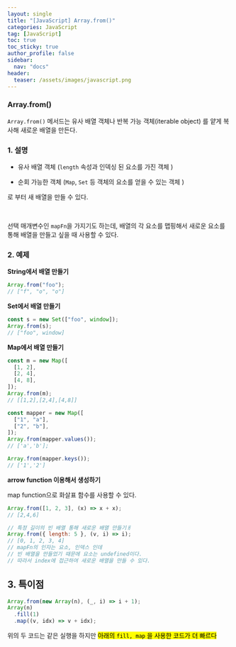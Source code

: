 ```yaml
---
layout: single
title: "[JavaScript] Array.from()"
categories: JavaScript
tag: [JavaScript]
toc: true
toc_sticky: true
author_profile: false
sidebar:
  nav: "docs"
header:
  teaser: /assets/images/javascript.png
---
```


### Array.from()

`Array.from()` 메서드는 유사 배열 객체나 반복 가능 객체(iterable object) 를 얕게 복사해 새로운 배열을 만든다.

### 1. 설명

- 유사 배열 객체 (`length` 속성과 인덱싱 된 요소를 가진 객체 )

- 순회 가능한 객체 (`Map`, `Set` 등 객체의 요소를 얻을 수 있는 객체 )

로 부터 새 배열을 만들 수 있다.

<br>

선택 매개변수인 `mapFn`을 가지기도 하는데, 배열의 각 요소를 맵핑해서 새로운 요소를 통해 배열을 만들고 싶을 때 사용할 수 있다.

### 2. 예제

**String에서 배열 만들기**

```js
Array.from("foo");
// ["f", "o", "o"]
```

**Set에서 배열 만들기**

```js
const s = new Set(["foo", window]);
Array.from(s);
// ["foo", window]
```

**Map에서 배열 만들기**

```js
const m = new Map([
  [1, 2],
  [2, 4],
  [4, 8],
]);
Array.from(m);
// [[1,2],[2,4],[4,8]]

const mapper = new Map([
  ["1", "a"],
  ["2", "b"],
]);
Array.from(mapper.values());
// ['a','b'];

Array.from(mapper.keys());
// ['1','2']
```

**arrow function 이용해서 생성하기**

map function으로 화살표 함수를 사용할 수 있다.

```js
Array.from([1, 2, 3], (x) => x + x);
// [2,4,6]

// 특정 길이의 빈 배열 통해 새로운 배열 만들기ㅐ
Array.from({ length: 5 }, (v, i) => i);
// [0, 1, 2, 3, 4]
// mapFn의 인자는 요소, 인덱스 인데
// 빈 배열을 만들었기 때문에 요소는 undefined이다.
// 따라서 index에 접근하여 새로운 배열을 만들 수 있다.
```

## 3. 특이점

```js
Array.from(new Array(n), (_, i) => i + 1);
Array(n)
  .fill(1)
  .map((v, idx) => v + idx);
```

위의 두 코드는 같은 실행을 하지만 <mark>아래의 `fill, map` 을 사용한 코드가 더 빠르다</mark>

